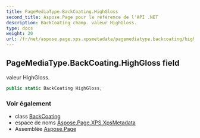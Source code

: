 ```yaml
---
title: PageMediaType.BackCoating.HighGloss
second_title: Aspose.Page pour la référence de l'API .NET
description: BackCoating champ. valeur HighGloss.
type: docs
weight: 20
url: /fr/net/aspose.page.xps.xpsmetadata/pagemediatype.backcoating/highgloss/
---
```

## PageMediaType.BackCoating.HighGloss field

valeur HighGloss.

```csharp
public static BackCoating HighGloss;
```

### Voir également

* class [BackCoating](../)
* espace de noms [Aspose.Page.XPS.XpsMetadata](../../pagemediatype.backcoating/)
* Assemblée [Aspose.Page](../../../)


